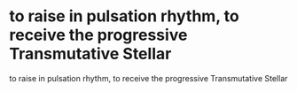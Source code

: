 # to raise in pulsation rhythm, to receive the progressive Transmutative Stellar

to raise in pulsation rhythm, to receive the progressive Transmutative Stellar
